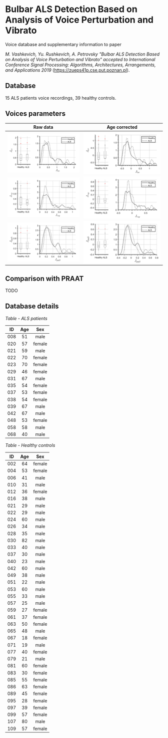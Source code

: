 # Bulbar ALS Detection Based on Analysis of Voice Perturbation and Vibrato
Voice database and supplementary information to paper 

_M. Vashkevich, Yu. Rushkevich, A. Petrovsky "Bulbar ALS Detection Based on Analysis of Voice Perturbation and Vibrato" accepted to International Conference Signal Processing: Algorithms, Architectures, Arrangements, and Applications 2019_ (https://zueps41p.cse.put.poznan.pl).

##  Database
15 ALS patients voice recordings, 39 healthy controls.

## Voices parameters
| Raw data   | Age corrected |
| :--:       | :--:          |
|<img src="image/J_{loc}_stat_no_age_corr.png" width="400"> | <img src="image/J_{loc}_dens_box_plot.png" width="400">|
|<img src="image/J_rap_stat_no_age_corr.png" width="400"> | <img src="image/J_rap_stat_with_age_corr.png" width="400">|
|<img src="image/J_ppq5_stat_no_age_corr.png" width="400"> | <img src="image/J_ppq5_stat_with_age_corr.png" width="400">|


## Comparison with PRAAT
TODO

##  Database details
*Table - ALS patients*

| ID   | Age  |  Sex |
| :--: | :--: | :--: |
| 008  | 51   | male |
| 020   | 57   | female |
| 021   | 59   | male |
| 022   | 70   | female |
| 023   | 70   | female |
| 029   | 46   | female |
| 031   | 67   | male |
| 035   | 54   | female |
| 037   | 53   | female |
| 038   | 54   | female |
| 039   | 67   | male |
| 042   | 67   | male |
| 048   | 53   | female |
| 058   | 58   | male |
| 068   | 40   | male |

*Table - Healthy controls*

| ID   | Age  | Sex  |
| :--: | :--: | :--: |
| 002  | 64   | female    |
| 004  | 53   | female    |
| 006  | 41   | male    |
| 010  | 31   | male |
| 012  | 36   | female    |
| 016  | 38   | male |
| 021  | 29   | male |
| 022  | 29   | male |
| 024  | 60   | male |
| 026  | 34   | male |
| 028  | 35   | male |
| 030  | 82   | male |
| 033  | 40   | male |
| 037  | 30   | male |
| 040  | 23   | male |
| 042  | 60   | male |
| 049  | 38   | male |
| 051  | 22   | male |
| 053  | 60   | male |
| 055  | 33   | male |
| 057  | 25   | male |
| 059  | 27   | female    |
| 061  | 37   | female    |
| 063  | 50   | female    |
| 065  | 48   | male |
| 067  | 18   | female    |
| 071  | 19   | male |
| 077   | 40   | female    |
| 079   | 21   | male|
| 081   | 60   | female    |
| 083   | 30   | female    |
| 085   | 55   | female    |
| 086   | 63   | female    |
| 089   | 45   | female |
| 095   | 28   | female |
| 097   | 39   | female|
| 099   | 57   | female |
| 107  | 80   | male |
| 109  | 57   | female |


